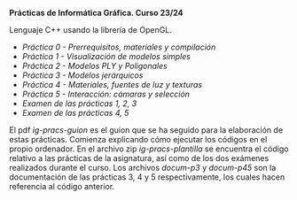 **Prácticas de Informática Gráfica. Curso 23/24**

Lenguaje C++ usando la librería de OpenGL.

- *Práctica 0 - Prerrequisitos, materiales y compilación*
- *Práctica 1 - Visualización de modelos simples*
- *Práctica 2 - Modelos PLY y Poligonales*
- *Práctica 3 - Modelos jerárquicos*
- *Práctica 4 - Materiales, fuentes de luz y texturas*
- *Práctica 5 - Interacción: cámaras y selección*
- *Examen de las prácticas 1, 2, 3*
- *Examen de las prácticas 4, 5*

El pdf *ig-pracs-guion* es el guion que se ha seguido para la elaboración de estas prácticas. Comienza explicando cómo ejecutar los códigos en el propio ordenador.
En el archivo zip *ig-pracs-plantilla* se encuentra el código relativo a las prácticas de la asignatura, así como de los dos exámenes realizados durante el curso.
Los archivos *docum-p3* y *docum-p45* son la documentación de las prácticas 3, 4 y 5 respectivamente, los cuales hacen referencia al código anterior.
